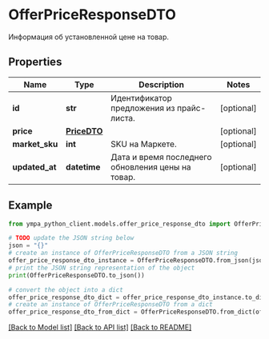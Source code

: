 # OfferPriceResponseDTO

Информация об установленной цене на товар.

## Properties

Name | Type | Description | Notes
------------ | ------------- | ------------- | -------------
**id** | **str** | Идентификатор предложения из прайс-листа. | [optional] 
**price** | [**PriceDTO**](PriceDTO.md) |  | [optional] 
**market_sku** | **int** | SKU на Маркете. | [optional] 
**updated_at** | **datetime** | Дата и время последнего обновления цены на товар. | [optional] 

## Example

```python
from ympa_python_client.models.offer_price_response_dto import OfferPriceResponseDTO

# TODO update the JSON string below
json = "{}"
# create an instance of OfferPriceResponseDTO from a JSON string
offer_price_response_dto_instance = OfferPriceResponseDTO.from_json(json)
# print the JSON string representation of the object
print(OfferPriceResponseDTO.to_json())

# convert the object into a dict
offer_price_response_dto_dict = offer_price_response_dto_instance.to_dict()
# create an instance of OfferPriceResponseDTO from a dict
offer_price_response_dto_from_dict = OfferPriceResponseDTO.from_dict(offer_price_response_dto_dict)
```
[[Back to Model list]](../README.md#documentation-for-models) [[Back to API list]](../README.md#documentation-for-api-endpoints) [[Back to README]](../README.md)


